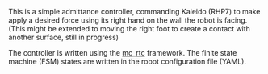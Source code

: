 This is a simple admittance controller, commanding Kaleido (RHP7) to make apply a desired force using its right hand on the wall the robot is facing.
(This might be extended to moving the right foot to create a contact with another surface, still in progress)

The controller is written using the [mc_rtc](https://jrl-umi3218.github.io/mc_rtc/index.html) framework.
The finite state machine (FSM) states are written in the robot configuration file (YAML).
